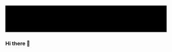[![Header](https://raw.githubusercontent.com/amshelhack3r/amshelhack3r/master/header.gif)](https://www.portfolio.mutalldevs.co.ke/)

### Hi there 👋

<!--
**amshelhack3r/amshelhack3r** is a ✨ _special_ ✨ repository because its `README.md` (this file) appears on your GitHub profile.

Here are some ideas to get you started:

- 🔭 I’m currently working on ...
- 🌱 I’m currently learning ...
- 👯 I’m looking to collaborate on ...
- 🤔 I’m looking for help with ...
- 💬 Ask me about ...
- 📫 How to reach me: ...
- 😄 Pronouns: ...
- ⚡ Fun fact: ...
-->
